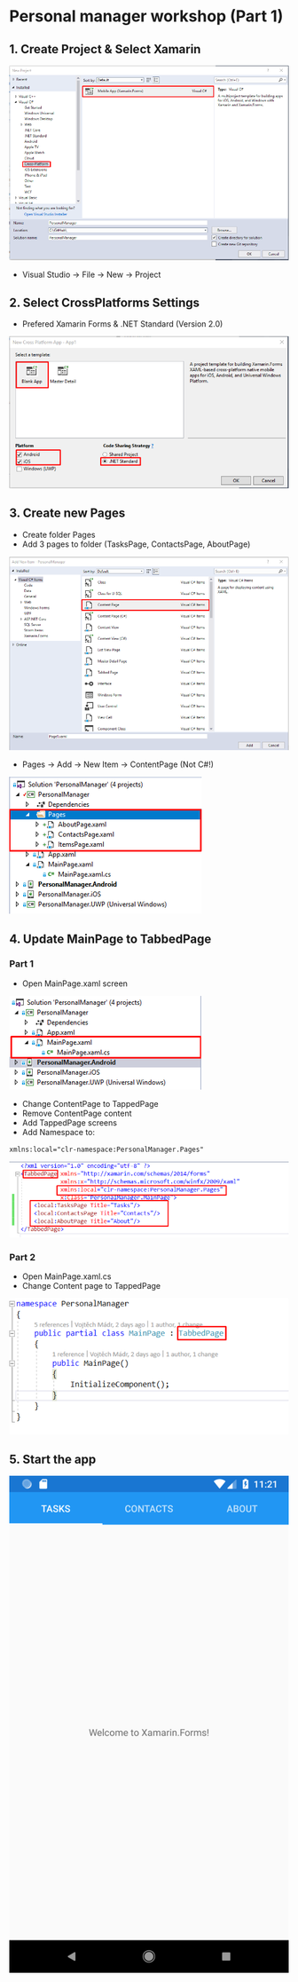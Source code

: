 # Personal manager workshop (Part 1)


## 1. Create Project & Select Xamarin

![](../Resources/Screenshots/Screenshot_01.png)

* Visual Studio -> File -> New -> Project

## 2. Select CrossPlatforms Settings
* Prefered Xamarin Forms & .NET Standard (Version 2.0)

![](../Resources/Screenshots/Screenshot_02.png)



## 3. Create new Pages

* Create folder Pages
* Add 3 pages to folder (TasksPage, ContactsPage, AboutPage)

![](../Resources/Screenshots/Screenshot_04.png)

* Pages -> Add -> New Item -> ContentPage (Not C#!)


![](../Resources/Screenshots/Screenshot_06.png)

## 4. Update MainPage to TabbedPage

### Part 1

* Open MainPage.xaml screen

![](../Resources/Screenshots/Screenshot_03.png)

* Change ContentPage to TappedPage
* Remove ContentPage content
* Add TappedPage screens
* Add Namespace to:
```
xmlns:local="clr-namespace:PersonalManager.Pages"
```
![](../Resources/Screenshots/Screenshot_05.png)

### Part 2

* Open MainPage.xaml.cs 
* Change Content page to TappedPage

![](../Resources/Screenshots/Screenshot_07.png)


## 5. Start the app

![](../Resources/Screenshots/Screenshot_08.png)